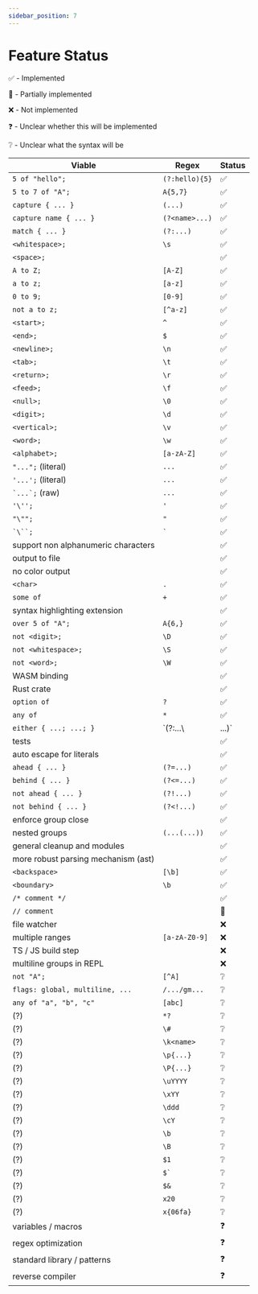 ```yaml
---
sidebar_position: 7
---
```


# Feature Status

✅ - Implemented

🐣 - Partially implemented

❌ - Not implemented

❓ - Unclear whether this will be implemented

❔ - Unclear what the syntax will be

| Viable                              | Regex            | Status |
|-------------------------------------|------------------|--------|
| `5 of "hello";`                     | `(?:hello){5}`   | ✅      |
| `5 to 7 of "A";`                    | `A{5,7}`         | ✅      |
| `capture { ... }`                   | `(...)`          | ✅      |
| `capture name { ... }`              | `(?<name>...)`   | ✅      |
| `match { ... }`                     | `(?:...)`        | ✅      |
| `<whitespace>;`                     | `\s`             | ✅      |
| `<space>;`                          | ` `              | ✅      |
| `A to Z;`                           | `[A-Z]`          | ✅      |
| `a to z;`                           | `[a-z]`          | ✅      |
| `0 to 9;`                           | `[0-9]`          | ✅      |
| `not a to z;`                       | `[^a-z]`         | ✅      |
| `<start>;`                          | `^`              | ✅      |
| `<end>;`                            | `$`              | ✅      |
| `<newline>;`                        | `\n`             | ✅      |
| `<tab>;`                            | `\t`             | ✅      |
| `<return>;`                         | `\r`             | ✅      |
| `<feed>;`                           | `\f`             | ✅      |
| `<null>;`                           | `\0`             | ✅      |
| `<digit>;`                          | `\d`             | ✅      |
| `<vertical>;`                       | `\v`             | ✅      |
| `<word>;`                           | `\w`             | ✅      |
| `<alphabet>;`                       | `[a-zA-Z]`       | ✅      |
| `"...";` (literal)                  | `...`            | ✅      |
| `'...';` (literal)                  | `...`            | ✅      |
| <code>\`...\`;</code> (raw)         | `...`            | ✅      |
| `'\'';`                             | `'`              | ✅      |
| `"\"";`                             | `"`              | ✅      |
| <code>`\\\``;</code>                | <code>\`</code>  | ✅      |
| support non alphanumeric characters |                  | ✅      |
| output to file                      |                  | ✅      |
| no color output                     |                  | ✅      |
| `<char>`                            | `.`              | ✅      |
| `some of`                           | `+`              | ✅      |
| syntax highlighting extension       |                  | ✅      |
| `over 5 of "A";`                    | `A{6,}`          | ✅      |
| `not <digit>;`                      | `\D`             | ✅      |
| `not <whitespace>;`                 | `\S`             | ✅      |
| `not <word>;`                       | `\W`             | ✅      |
| WASM binding                        |                  | ✅      |
| Rust crate                          |                  | ✅      |
| `option of`                         | `?`              | ✅      |
| `any of`                            | `*`              | ✅      |
| `either { ...; ...; }`              | `(?:...\         | ...)`  | ✅          |
| tests                               |                  | ✅      |
| auto escape for literals            |                  | ✅      |
| `ahead { ... }`                     | `(?=...)`        | ✅      |
| `behind { ... }`                    | `(?<=...)`       | ✅      |
| `not ahead { ... }`                 | `(?!...)`        | ✅      |
| `not behind { ... }`                | `(?<!...)`       | ✅      |
| enforce group close                 |                  | ✅      |
| nested groups                       | `(...(...))`     | ✅      |
| general cleanup and modules         |                  | ✅      |
| more robust parsing mechanism (ast) |                  | ✅      |
| `<backspace>`                       | `[\b]`           | ✅      |
| `<boundary>`                        | `\b`             | ✅      |
| `/* comment */`                     |                  | ✅      |
| `// comment`                        |                  | 🐣     |
| file watcher                        |                  | ❌      |
| multiple ranges                     | `[a-zA-Z0-9]`    | ❌      |
| TS / JS build step                  |                  | ❌      |
| multiline groups in REPL            |                  | ❌      |
| `not "A";`                          | `[^A]`           | ❔      |
| `flags: global, multiline, ...`     | `/.../gm...`     | ❔      |
| `any of "a", "b", "c"`              | `[abc]`          | ❔      |
| (?)                                 | `*?`             | ❔      |
| (?)                                 | `\#`             | ❔      |
| (?)                                 | `\k<name>`       | ❔      |
| (?)                                 | `\p{...}`        | ❔      |
| (?)                                 | `\P{...}`        | ❔      |
| (?)                                 | `\uYYYY`         | ❔      |
| (?)                                 | `\xYY`           | ❔      |
| (?)                                 | `\ddd`           | ❔      |
| (?)                                 | `\cY`            | ❔      |
| (?)                                 | `\b`             | ❔      |
| (?)                                 | `\B`             | ❔      |
| (?)                                 | `$1`             | ❔      |
| (?)                                 | <code>$\`</code> | ❔      |
| (?)                                 | `$&`             | ❔      |
| (?)                                 | `x20`            | ❔      |
| (?)                                 | `x{06fa}`        | ❔      |
| variables / macros                  |                  | ❓      |
| regex optimization                  |                  | ❓      |
| standard library / patterns         |                  | ❓      |
| reverse compiler                    |                  | ❓      |